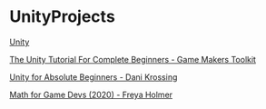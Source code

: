 # UnityProjects

[Unity](https://unity.com)

[The Unity Tutorial For Complete Beginners - Game Makers Toolkit](https://www.youtube.com/watch?v=XtQMytORBmM)

[Unity for Absolute Beginners - Dani Krossing](https://www.youtube.com/playlist?list=PL0eyrZgxdwhwQZ9zPUC7TnJ-S0KxqGlrN)

[Math for Game Devs (2020) - Freya Holmer](https://www.youtube.com/playlist?list=PLImQaTpSAdsD88wprTConznD1OY1EfK_V)

